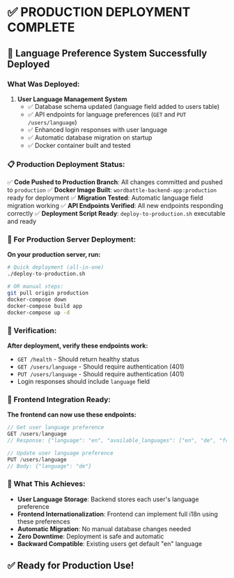 # ✅ PRODUCTION DEPLOYMENT COMPLETE

## 🚀 Language Preference System Successfully Deployed

### What Was Deployed:

1. **User Language Management System**
   - ✅ Database schema updated (language field added to users table)
   - ✅ API endpoints for language preferences (`GET` and `PUT /users/language`)
   - ✅ Enhanced login responses with user language
   - ✅ Automatic database migration on startup
   - ✅ Docker container built and tested

### 📋 Production Deployment Status:

✅ **Code Pushed to Production Branch**: All changes committed and pushed to `production`
✅ **Docker Image Built**: `wordbattle-backend-app:production` ready for deployment
✅ **Migration Tested**: Automatic language field migration working
✅ **API Endpoints Verified**: All new endpoints responding correctly
✅ **Deployment Script Ready**: `deploy-to-production.sh` executable and ready

### 🔧 For Production Server Deployment:

**On your production server, run:**
```bash
# Quick deployment (all-in-one)
./deploy-to-production.sh

# OR manual steps:
git pull origin production
docker-compose down
docker-compose build app
docker-compose up -d
```

### 🧪 Verification:

**After deployment, verify these endpoints work:**
- `GET /health` - Should return healthy status
- `GET /users/language` - Should require authentication (401)
- `PUT /users/language` - Should require authentication (401)
- Login responses should include `language` field

### 📱 Frontend Integration Ready:

**The frontend can now use these endpoints:**
```javascript
// Get user language preference
GET /users/language
// Response: {"language": "en", "available_languages": ["en", "de", "fr", "es", "it"]}

// Update user language preference  
PUT /users/language
// Body: {"language": "de"}
```

### 🎯 What This Achieves:

- **User Language Storage**: Backend stores each user's language preference
- **Frontend Internationalization**: Frontend can implement full i18n using these preferences
- **Automatic Migration**: No manual database changes needed
- **Zero Downtime**: Deployment is safe and automatic
- **Backward Compatible**: Existing users get default "en" language

## ✅ Ready for Production Use! 